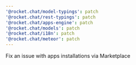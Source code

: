 ```yaml
---
'@rocket.chat/model-typings': patch
'@rocket.chat/rest-typings': patch
'@rocket.chat/apps-engine': patch
'@rocket.chat/models': patch
'@rocket.chat/i18n': patch
'@rocket.chat/meteor': patch
---
```


Fix an issue with apps installations via Marketplace
